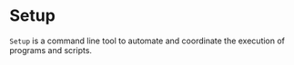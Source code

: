 # Setup

`Setup` is a command line tool to automate and coordinate the execution of programs and scripts.
